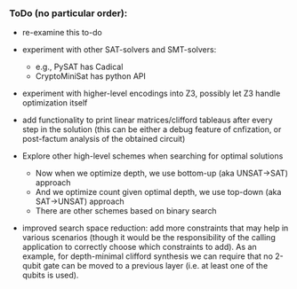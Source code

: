 
### ToDo (no particular order):

- re-examine this to-do

- experiment with other SAT-solvers and SMT-solvers:
  - e.g., PySAT has Cadical
  - CryptoMiniSat has python API
- experiment with higher-level encodings into Z3, possibly let Z3 handle optimization itself

- add functionality to print linear matrices/clifford tableaus after every step in the solution
  (this can be either a debug feature of cnfization, or post-factum analysis of the obtained circuit)

- Explore other high-level schemes when searching for optimal solutions
  - Now when we optimize depth, we use bottom-up (aka UNSAT->SAT) approach
  - And we optimize count given optimal depth, we use top-down (aka SAT->UNSAT) approach
  - There are other schemes based on binary search

- improved search space reduction: add more constraints that may help in various scenarios 
(though it would be the responsibility of the calling application to correctly choose which 
constraints to add). As an example, for depth-minimal clifford synthesis we can require that 
no 2-qubit gate can be moved to a previous layer (i.e. at least one of the qubits is used).

